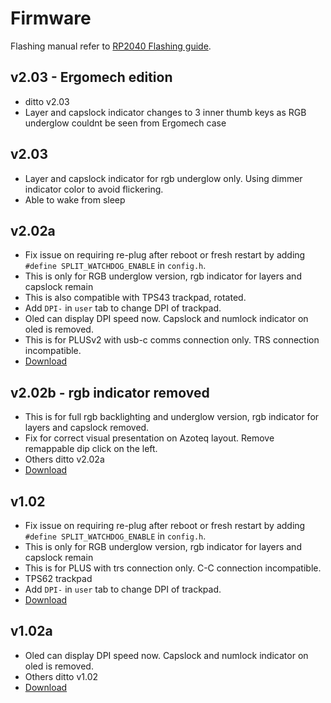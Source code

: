 # Firmware
Flashing manual refer to [RP2040 Flashing guide](https://github.com/superxc3/xcmkb/blob/main/list%20of%20items/list%20of%20keyboards/60percent/sofle/sofleplus/flashingboard.md). 

## v2.03 - Ergomech edition
- ditto v2.03
- Layer and capslock indicator changes to 3 inner thumb keys as RGB underglow couldnt be seen from Ergomech case

## v2.03 
- Layer and capslock indicator for rgb underglow only. Using dimmer indicator color to avoid flickering.
- Able to wake from sleep

## v2.02a 
- Fix issue on requiring re-plug after reboot or fresh restart by adding `#define SPLIT_WATCHDOG_ENABLE` in `config.h`.
- This is only for RGB underglow version, rgb indicator for layers and capslock remain
- This is also compatible with TPS43 trackpad, rotated.
- Add `DPI-` in `user` tab to change DPI of trackpad.
- Oled can display DPI speed now. Capslock and numlock indicator on oled is removed.
- This is for PLUSv2 with usb-c comms connection only. TRS connection incompatible.
- [Download](https://drive.google.com/file/d/1DG-7HxZxbw7_mIyUtNQ17sIe1OhCStHt/view?usp=drive_link)

## v2.02b - rgb indicator removed
- This is for full rgb backlighting and underglow version, rgb indicator for layers and capslock removed.
- Fix for correct visual presentation on Azoteq layout. Remove remappable dip click on the left.
- Others ditto v2.02a
- [Download](https://drive.google.com/file/d/1CPBPp-_daynmbj_SM6n5wjifNQDMn945/view?usp=drive_link)

## v1.02
- Fix issue on requiring re-plug after reboot or fresh restart by adding `#define SPLIT_WATCHDOG_ENABLE` in `config.h`.
- This is only for RGB underglow version, rgb indicator for layers and capslock remain
- This is for PLUS with trs connection only. C-C connection incompatible.
- TPS62 trackpad
- Add `DPI-` in `user` tab to change DPI of trackpad.
- [Download](https://drive.google.com/file/d/1Rhh3cRpNw75QYf8Do9ucuipwj_ymHcOp/view?usp=drive_link)
  
## v1.02a
- Oled can display DPI speed now. Capslock and numlock indicator on oled is removed.
- Others ditto v1.02
- [Download](https://drive.google.com/file/d/1S154U7fFFqoWvL1lX_BekHu8eNVO81NM/view?usp=drive_link)
